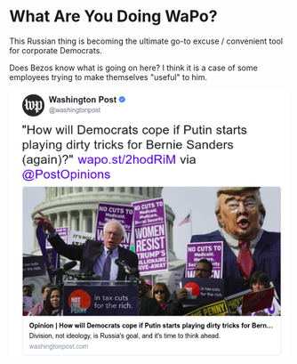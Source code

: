 # What Are You Doing WaPo?

This Russian thing is becoming the ultimate go-to excuse / convenient tool for corporate Democrats.

Does Bezos know what is going on here? I think it is a case of some employees trying to make themselves "useful" to him.

![](12-27.png)
